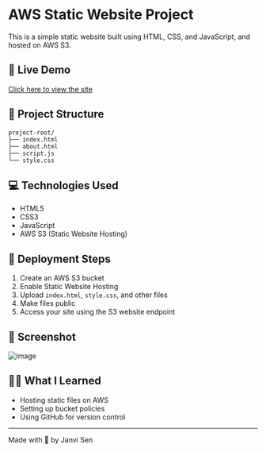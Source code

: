 # AWS Static Website Project

This is a simple static website built using HTML, CSS, and JavaScript, and hosted on AWS S3.

## 🔗 Live Demo

[Click here to view the site]([https://your-s3-site-link.com](http://janvibucket.s3-website-us-east-1.amazonaws.com/))

## 📁 Project Structure
```
project-root/
├── index.html
├── about.html
├── script.js
└── style.css
```

## 💻 Technologies Used
- HTML5
- CSS3
- JavaScript
- AWS S3 (Static Website Hosting)

## 🚀 Deployment Steps

1. Create an AWS S3 bucket
2. Enable Static Website Hosting
3. Upload `index.html`, `style.css`, and other files
4. Make files public
5. Access your site using the S3 website endpoint

## 📸 Screenshot
![image](https://github.com/user-attachments/assets/0b0a37a5-909a-44b4-a124-d78ee73f2a3e)


## 🙋‍♂️ What I Learned

- Hosting static files on AWS
- Setting up bucket policies
- Using GitHub for version control

---

Made with 💜 by Janvi Sen
